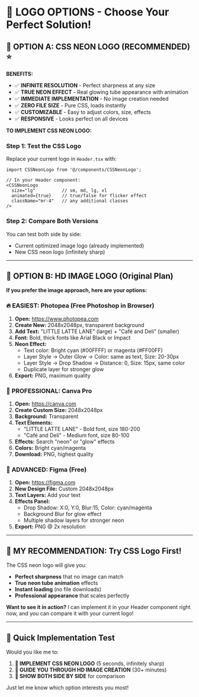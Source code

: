 # 🌟 LOGO OPTIONS - Choose Your Perfect Solution!

## 🎯 **OPTION A: CSS NEON LOGO (RECOMMENDED) ⭐**

**BENEFITS:**
- ✅ **INFINITE RESOLUTION** - Perfect sharpness at any size
- ✅ **TRUE NEON EFFECT** - Real glowing tube appearance with animation
- ✅ **IMMEDIATE IMPLEMENTATION** - No image creation needed
- ✅ **ZERO FILE SIZE** - Pure CSS, loads instantly
- ✅ **CUSTOMIZABLE** - Easy to adjust colors, size, effects
- ✅ **RESPONSIVE** - Looks perfect on all devices

**TO IMPLEMENT CSS NEON LOGO:**

### Step 1: Test the CSS Logo
Replace your current logo in `Header.tsx` with:

```tsx
import CSSNeonLogo from '@/components/CSSNeonLogo';

// In your Header component:
<CSSNeonLogo 
  size="lg"          // sm, md, lg, xl
  animated={true}    // true/false for flicker effect
  className="mr-4"   // any additional classes
/>
```

### Step 2: Compare Both Versions
You can test both side by side:
- Current optimized image logo (already implemented)
- New CSS neon logo (infinitely sharp)

---

## 🎨 **OPTION B: HD IMAGE LOGO (Original Plan)**

**If you prefer the image approach, here are your options:**

### 🔥 **EASIEST: Photopea (Free Photoshop in Browser)**
1. **Open:** https://www.photopea.com
2. **Create New:** 2048x2048px, transparent background
3. **Add Text:** "LITTLE LATTE LANE" (large) + "Café and Deli" (smaller)
4. **Font:** Bold, thick fonts like Arial Black or Impact
5. **Neon Effect:**
   - Text color: Bright cyan (#00FFFF) or magenta (#FF00FF)
   - Layer Style → Outer Glow → Color: same as text, Size: 20-30px
   - Layer Style → Drop Shadow → Distance: 0, Size: 15px, same color
   - Duplicate layer for stronger glow
6. **Export:** PNG, maximum quality

### 💼 **PROFESSIONAL: Canva Pro**
1. **Open:** https://canva.com
2. **Create Custom Size:** 2048x2048px
3. **Background:** Transparent
4. **Text Elements:**
   - "LITTLE LATTE LANE" - Bold font, size 180-200
   - "Café and Deli" - Medium font, size 80-100
5. **Effects:** Search "neon" or "glow" effects
6. **Colors:** Bright cyan/magenta
7. **Download:** PNG, highest quality

### 🎨 **ADVANCED: Figma (Free)**
1. **Open:** https://figma.com
2. **New Design File:** Custom 2048x2048px
3. **Text Layers:** Add your text
4. **Effects Panel:**
   - Drop Shadow: X:0, Y:0, Blur:15, Color: cyan/magenta
   - Background Blur for glow effect
   - Multiple shadow layers for stronger neon
5. **Export:** PNG @ 2x resolution

---

## 🚀 **MY RECOMMENDATION: Try CSS Logo First!**

The CSS neon logo will give you:
- **Perfect sharpness** that no image can match
- **True neon tube animation** effects
- **Instant loading** (no file downloads)
- **Professional appearance** that scales perfectly

**Want to see it in action?** I can implement it in your Header component right now, and you can compare it with your current logo!

---

## 📱 **Quick Implementation Test**

Would you like me to:
1. **🌟 IMPLEMENT CSS NEON LOGO** (5 seconds, infinitely sharp)
2. **🎨 GUIDE YOU THROUGH HD IMAGE CREATION** (30+ minutes)
3. **🔄 SHOW BOTH SIDE BY SIDE** for comparison

Just let me know which option interests you most!

